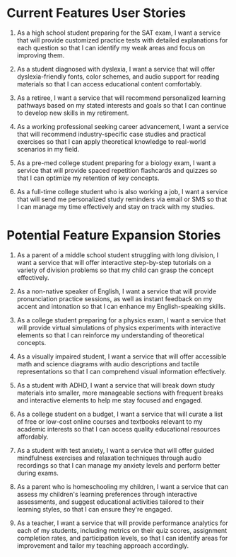 # Current Features User Stories
1. As a high school student preparing for the SAT exam, I want a service that will provide customized practice tests with detailed explanations for each question so that I can identify my weak areas and focus on improving them.

2. As a student diagnosed with dyslexia, I want a service that will offer dyslexia-friendly fonts, color schemes, and audio support for reading materials so that I can access educational content comfortably.

3. As a retiree, I want a service that will recommend personalized learning pathways based on my stated interests and goals so that I can continue to develop new skills in my retirement. 

4. As a working professional seeking career advancement, I want a service that will recommend industry-specific case studies and practical exercises so that I can apply theoretical knowledge to real-world scenarios in my field.

5. As a pre-med college student preparing for a biology exam, I want a service that will provide spaced repetition flashcards and quizzes so that I can optimize my retention of key concepts.

6. As a full-time college student who is also working a job, I want a service that will send me personalized study reminders via email or SMS so that I can manage my time effectively and stay on track with my studies.

# Potential Feature Expansion Stories 
1. As a parent of a middle school student struggling with long division, I want a service that will offer interactive step-by-step tutorials on a variety of division problems so that my child can grasp the concept effectively.

2. As a non-native speaker of English, I want a service that will provide pronunciation practice sessions, as well as instant feedback on my accent and intonation so that I can enhance my English-speaking skills.

3. As a college student preparing for a physics exam, I want a service that will provide virtual simulations of physics experiments with interactive elements so that I can reinforce my understanding of theoretical concepts.

4. As a visually impaired student, I want a service that will offer accessible math and science diagrams with audio descriptions and tactile representations so that I can comprehend visual information effectively.

5. As a student with ADHD, I want a service that will break down study materials into smaller, more manageable sections with frequent breaks and interactive elements to help me stay focused and engaged.

6. As a college student on a budget, I want a service that will curate a list of free or low-cost online courses and textbooks relevant to my academic interests so that I can access quality educational resources affordably.

7. As a student with test anxiety, I want a service that will offer guided mindfulness exercises and relaxation techniques through audio recordings so that I can manage my anxiety levels and perform better during exams.
    
8. As a parent who is homeschooling my children, I want a service that can assess my children's learning preferences through interactive assessments, and suggest educational activities tailored to their learning styles, so that I can ensure they're engaged.

9. As a teacher, I want a service that will provide performance analytics for each of my students, including metrics on their quiz scores, assignment completion rates, and participation levels, so that I can identify areas for improvement and tailor my teaching approach accordingly.

